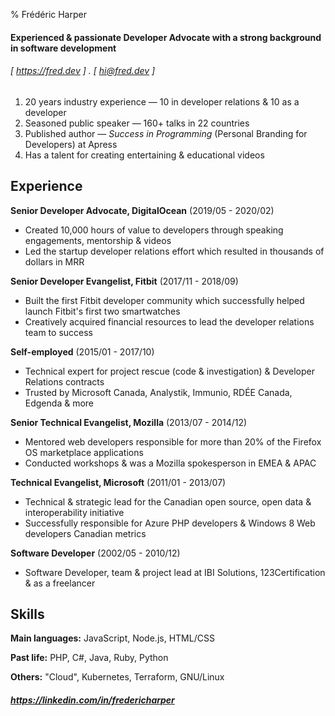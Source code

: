 % Frédéric Harper

#### Experienced & passionate Developer Advocate with a strong background in software development
###### [ https://fred.dev ] . [ hi@fred.dev ]

1. 20 years industry experience — 10 in developer relations & 10 as a developer
2. Seasoned public speaker — 160+ talks in 22 countries
3. Published author — *Success in Programming* (Personal Branding for Developers) at Apress
4. Has a talent for creating entertaining & educational videos

Experience
----------
**Senior Developer Advocate, DigitalOcean** (2019/05 - 2020/02)

- Created 10,000 hours of value to developers through speaking engagements, mentorship & videos
- Led the startup developer relations effort which resulted in thousands of dollars in MRR

**Senior Developer Evangelist, Fitbit** (2017/11 - 2018/09)

- Built the first Fitbit developer community which successfully helped launch Fitbit's first two smartwatches
- Creatively acquired financial resources to lead the developer relations team to success

**Self-employed** (2015/01 - 2017/10)

- Technical expert for project rescue (code & investigation) & Developer Relations contracts
- Trusted by Microsoft Canada, Analystik, Immunio, RDÉE Canada, Edgenda & more

**Senior Technical Evangelist, Mozilla** (2013/07 - 2014/12)

- Mentored web developers responsible for more than 20% of the Firefox OS marketplace applications
- Conducted workshops & was a Mozilla spokesperson in EMEA & APAC

**Technical Evangelist, Microsoft** (2011/01 - 2013/07)

- Technical & strategic lead for the Canadian open source, open data & interoperability initiative
- Successfully responsible for Azure PHP developers & Windows 8 Web developers Canadian metrics

**Software Developer** (2002/05 - 2010/12)

- Software Developer, team & project lead at IBI Solutions, 123Certification & as a freelancer

Skills
-----------
**Main languages:** JavaScript, Node.js, HTML/CSS

**Past life:** PHP, C#, Java, Ruby, Python

**Others:** "Cloud", Kubernetes, Terraform, GNU/Linux


##### https://linkedin.com/in/fredericharper
